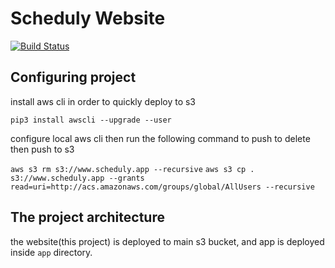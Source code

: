 # Scheduly Website
[![Build Status](https://travis-ci.org/cucuso/scheduly-website.svg?branch=master)](https://travis-ci.org/cucuso/scheduly-website)
## Configuring project

install aws cli in order to quickly deploy to s3

`pip3 install awscli --upgrade --user`

configure local aws cli then run the following command to push to delete then push to s3

`aws s3 rm s3://www.scheduly.app --recursive`
`aws s3 cp . s3://www.scheduly.app --grants read=uri=http://acs.amazonaws.com/groups/global/AllUsers --recursive`


## The project architecture

 the website(this project) is deployed to main s3 bucket, and app is deployed inside `app` directory.







